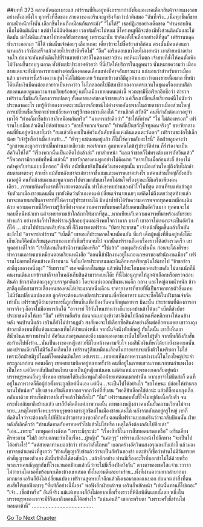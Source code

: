 ##บทที่ 373 ตลาดนัดและเบาะแส
เฟร์รานที่ยืนอยู่หลังภรรยากำลังยิ้มมองเธอเลือกสินค้าจากแผงลอยอย่างตั้งอกตั้งใจ
ทุกครั้งที่ซื้อของ สายตาของเอรินจะดูจริงจังกว่าปกติเสมอ
“อันที่จริง...เนื้อทุกชิ้นก็ขายตามน้ำหนักทั้งนั้น เลือกชิ้นไหนก็เหมือนกันกระมัง”
“ไม่ได้!” เธอปฏิเสธอย่างเด็ดขาด “ท่านชอบกินเนื้อไม่ติดมันนี่นา แต่ถ้าไม่มีมันติดเลย เวลาต้มก็จะไม่หอม ซี่โครงหมูที่ดีจะต้องมีทั้งส่วนติดมันและไม่ติดมัน ต่อให้หั่นแล้วเอาไปทอดก็ยังอร่อยอยู่ เพราะฉะนั้น ข้าต้องตั้งใจเลือกอย่างดีที่สุด”
เฟร์รานหลุดหัวเราะออกมา “ก็ได้ เช่นนั้นเจ้าค่อยๆ เลือกเถอะ เดี๋ยวข้าจะไปซื้อข้าวสาลีก่อน ตรงนั้นมีคนต่อแถวนานแล้ว เจ้าซื้อเสร็จแล้วค่อยไปหาข้าดีหรือไม่”
“อืม” เอรินตอบเขาโดยไม่เงยหน้า
เขาส่ายหน้าอย่างจนใจ ก่อนจะหันหลังเดินไปที่ร้านขายข้าวสาลีในตลาดชาวบ้าน
พอหิมะเริ่มตก เจ้าชายก็สั่งให้คนตั้งเพิงไม้บังลมขึ้นรอบๆ ตลาด ทั้งยังแปะประกาศด้วยว่า ที่นี่เปิดให้บริการในฤดูหนาว
นั่นหมายความว่า เมืองชายแดนจะยังมีอาหารขายอย่างต่อเนื่องตลอดเดือนแห่งปีศาจอันยาวนาน
แน่นอนว่าสำหรับชาวเมืองแล้ว มาตรการนี้สร้างความอุ่นใจได้ไม่น้อยเลย
ร้านขายข้าวสาลีมีลูกค้าเยอะกว่าแผงขายเนื้อมาก ที่หน้าโต๊ะเก็บเงินมีคนต่อแถวยาวเป็นหางว่าว ไม่ไกลออกไปมีสมาชิกกองลาดตระเวนในชุดเครื่องแบบสีดำสองคนคอยดูแลความสงบเรียบร้อยอยู่ แต่ในเมืองชายแดนแห่งนี้ พวกเขามีชื่อเรียกอีกชื่อว่า ตำรวจ
เฟร์รานเริ่มชินกับโครงการแปลกๆ ทั้งหลายแหล่ของเจ้าชายแล้ว แค่เรื่องเปลี่ยนชื่อเรียกแค่นี้ไม่นับว่าประหลาดอะไร เขารู้ดีว่ากองลาดตะเวนมีภาพลักษณ์ไม่ต่างจากอันธพาลในสายตาชาวเมืองส่วนใหญ่ การเปลี่ยนชื่อเรียกจะช่วยเปลี่ยนความรู้สึกของชาวเมืองได้
“ท่านชิลต์ สวัสดี” คนที่กำลังต่อแถวอยู่จำเขาได้ “ท่านก็มาซื้อข้าวสาลีเหมือนกันหรือ”
“มาแทรกข้าดีกว่า”
“ข้าให้ที่ท่าน”
“ไม่ ไม่ต้องหรอก” เฟร์รานโบกมือแล้วเดินไปต่อท้ายแถว “ขอบใจพวกเจ้ามาก”
“ท่านนี่เป็นขวัญใจทุกคนจริงๆ” ชายวัยกลางคนที่ยืนอยู่หน้าเขายิ้มว่า “สมแล้วที่เคยเป็นอัศวินอันดับหนึ่งแห่งดินแดนตะวันตก”
เฟร์รานชะงักไปเล็กน้อย “เจ้ารู้หรือว่าเมื่อก่อนข้า...”
“ฮ่าๆๆ แน่นอนอยู่แล้ว ก็ไม่ใช่ความลับอะไรนี่” อีกฝ่ายลูบคางว่า “ลูกชายและลูกสาวข้าปลื้มท่านมากเชียวล่ะ พอเจ้าเนท ลูกชายคนโตข้ารู้ประวัติท่าน ก็ร่ำร้องจะเป็นอัศวินให้ได้”
“เรื่องพวกนั้นเป็นอดีตไปแล้วล่ะ” เขาส่ายหน้า “และเจ้าชายก็ไม่ทรงต้องการอัศวินแล้ว”
“ก็พวกเรามีกองทัพที่หนึ่งแล้วนี่” ชายวัยกลางคนพูดอย่างไม่คิดมาก “หากเป็นเมื่อก่อนล่ะก็ ข้าคงไม่กล้าคุยกับท่านแบบนี้หรอก”
ก็จริง สมัยที่เขายังเป็นอัศวินของดยุกนั้น ชาวเมืองส่วนใหญ่ถึงกับไม่กล้าสบตาเขาตรงๆ ด้วยซ้ำ แม้ลับหลังเขาจะเอ่ยวาจาชื่นชมและเคารพเขาอย่างไร แต่คนส่วนใหญ่ก็ยังกลัวเขาอยู่ดี คนที่กล้าสบตาและพูดจาตรงไปตรงมากับเขาโดยไม่สนใจเรื่องฐานะก็มีเอรินเพียงคนเดียว...การพบกันครั้งแรกที่โรงละครตอนนั้น ทำให้เขาพบบ้านของหัวใจในที่สุด
ตอนที่รบแพ้แล้วถูกจับตัวมาเมืองชายแดนนั้น เขายังคิดว่าตัวเองคงแค่เปลี่ยนเจ้านายเฉยๆ แต่คิดไม่ถึงเลยว่าสุดท้ายแล้ว เขาจะกลายมาเป็นอาจารย์ที่ให้ความรู้ประชาชนได้ มิหนำซ้ำยังได้รับความเคารพจากทุกคนเหมือนเดิมด้วย
ความเคารพนี้ให้ความรู้สึกที่ต่างจากความเคารพที่เขาเคยได้รับตอนเป็นอัศวินมาก ทุกคนจะไม่หลบลี้หนีหน้าเขา แต่จะพยายามเข้าใกล้เขาให้มากที่สุด...หากเทียบกับความเคารพที่มาพร้อมกับระยะห่างแล้ว อย่างหลังก็ทำให้เฟร์รานรู้สึกอบอุ่นและพึงพอใจกว่ามาก
บางที เขาอาจไม่เหมาะจะเป็นอัศวินก็ได้
…
ผ่านไปประมาณสิบห้านาที ก็ถึงตาของเฟร์ราน
“บัตรประชาชน” เจ้าหน้าที่พูดขึ้นแล้วก็พลันชะงักไป “อาจารย์เฟร์ราน”
“เบ็ตตี้” เขาเองก็ประหลาดใจเหมือนกัน ที่แท้ เด็กผู้หญิงที่ยืนอยู่หลังโต๊ะเก็บเงินก็คือนักเรียนชุดแรกของเขาที่เพิ่งเรียนจบไป จากนั้นเฟร์รานก็เดาเรื่องราวได้อย่างรวดเร็ว เขาพูดอย่างดีใจว่า “เจ้าได้งานในสำนักงานเมืองหรือ”
“ใช่แล้ว” เธอผุดสีหน้าชื่นมื่น ก่อนจะโค้งศีรษะทำความเคารพเขาเหมือนตอนเรียนหนังสือ “ตอนนี้ข้าฝึกงานอยู่ในกองเกษตรของสำนักงานเมือง”
เฟร์รานไม่อยากให้คนข้างหลังรอนาน จึงยื่นบัตรประชาชนและเงินอีกหกเหรียญเงินให้เธอไป “ข้าขอข้าวสาลีถุงกลางหนึ่งถุง”
“รับทราบ!” เธอจดชื่อลงในสมุด แล้วหันไปตะโกนบอกคนข้างหลัง ไม่นานนักก็มีคนงานเดินแบกข้าวสาลีจากในคลังเก็บสินค้ามาวางบนโต๊ะ ที่นี่ไม่อนุญาตให้ลูกค้าเลือกหรือตรวจสอบสินค้า ข้าวสาลีแต่ละถุงถูกบรรจุมาดีแล้ว โดยจะแบ่งออกเป็นขนาดเล็ก กลาง และใหญ่ตามน้ำหนัก ข้าวสาลีถุงเล็กสามารถเลี้ยงคนสองคนได้ประมาณหนึ่งเดือน ราคาอาหารที่ขายที่นี่เป็นราคาตายตัวซึ่งแทบไม่มีวันเปลี่ยนแปลงเลย ลูกค้าจะต้องแสดงบัตรประชาชนเพื่อซื้ออาหาร และจะซื้อได้ในปริมาณจำกัดเท่านั้น เฟร์รานรู้ดีว่ามาตรการนี้ถูกเขียนขึ้นเพื่อป้องกันคนกักตุนอาหาร มิฉะนั้น ประชาชนที่ต้องการอาหารจริงๆ ก็อาจไม่มีอาหารกินได้
“อาจารย์ ไว้วันไหนท่านว่างก็แวะมาบ้านข้าได้นะ” เบ็ตตี้ส่งบัตรประชาชนคืนให้เขา
“อืม” เฟร์รานยิ้มรับ ก่อนจะแบกถุงข้าวสาลีเดินไปอีกด้านเพื่อหลีกทางให้คนข้างหลัง จนป่านนี้แล้ว เอรินก็ยังไม่ปรากฏตัว สงสัยคงจะไปเลือกซื้อสินค้าอย่างอื่นต่ออีกตามเคย เขาวางถุงข้าวสาลีลงบนที่ที่แห้งและมองเห็นได้ง่ายแห่งหนึ่ง จากนั้นจึงนั่งพักสักครู่
ทันใดนั้น เขาก็เห็นเงาสีน้ำเงินฉายวาบผ่านไป
อัศวินแสงอรุณตกตะลึง เผลอมองตามเงานั้นไปโดยไม่รู้ตัว จากนั้นก็ถึงกับสั่นสะท้านไปทั้งร่าง...นั่นเป็นเงาของหญิงสาวที่มีใบหน้างดงามจับใจ ผมสีน้ำเงินที่หาได้ยากยิ่งของเธอนั้น มองปราดเดียวก็ไม่มีวันลืมเลือนได้ เฟร์รานรู้สึกเหมือนเลือดในกายแทบจะแข็งตัวในพริบตา ไม่ใช่เพราะอีกฝ่ายมีรูปโฉมที่โดดเด่นเกินใคร แต่เพราะ...เขาเคยเห็นภาพความสง่างามนี้ในโถงใหญ่ประจำตระกูลมาก่อน
ตอนเด็กๆ เขาเคยถามบิดาอยู่หลายครั้งว่า คนที่อยู่ในภาพแขวนภาพแรกบนกำแพงโถงเป็นใคร แต่บิดากลับปิดปากเงียบ เธอเป็นผู้หญิงแน่นอน แต่ตำแหน่งภาพของเธอกลับอยู่หน้าบรรพบุรุษคนอื่นๆ ทั้งหมด เขาเคยได้ยินบิดาพูดถึงอีกฝ่ายแค่ตอนเมาเท่านั้น
หากเขาจำไม่ผิดล่ะก็ คนที่อยู่ในภาพวาดก็คือผู้ก่อตั้งตระกูลชิลต์นั่นเอง
แต่นั่น...จะเป็นไปได้อย่างไร
“ขอโทษนะ ปล่อยให้ท่านรอนานไปหน่อย” เสียงของเอรินดึงเขาออกจากภวังค์ที่สับสน “พอดีข้าเลือกไข่ต่อน่ะ แล้วก็ซื้อเนยถุงเล็กกลับมาด้วย ท่านซื้อข้าวสาลีเสร็จแล้วใช่หรือไม่”
“อืม” เฟร์รานตอบทั้งที่ใจไม่อยู่กับเนื้อกับตัว
จนกระทั่งกลับมาถึงบ้านแล้ว เขาก็ยังคิดถึงแต่ภาพวาดนั้น ภาพของหญิงสาวคนนั้นยังคงวนเวียนไม่จางหาย...เหตุใดเขาจึงพบบรรพบุรุษของตระกูลชิลต์ในเมืองชายแดนได้
หลังจากลังเลอยู่ครู่ใหญ่ เขาก็ตัดสินใจว่าจะต้องกลับไปที่ป้อมปราการลองซองอีกครั้ง
ตอนที่เฟร์รานบอกเอรินว่าจะกลับป้อมนั้น ฝ่ายหลังก็เลิกคิ้วว่า “ท่านตัดขาดกับครอบครัวไปแล้วไม่ใช่หรือ เหตุใดจึงต้องกลับไปอีกเล่า”
“เอ่อ...เพราะ” เขาพูดอย่างลังเล “เพราะมีธุระน่ะ”
“เรื่องสิทธิ์ในการสืบทอดมรดกหรือ” เอรินเอียงศีรษะถาม “ไม่สิ อย่าบอกนะว่าเป็นเรื่อง...ผู้หญิง”
“แค่กๆๆ” เฟร์รานเบือนหน้าไปอีกทาง “จะเป็นไปได้อย่างไร!”
“แต่สายตาท่านบอกข้าว่า ท่านกำลังโกหก” เธอกดร่างอัศวินแสงอรุณลงกับเก้าอี้ แล้วมองเขาจากตำแหน่งที่สูงกว่า “ท่านสัญญากับข้าแล้วว่าจะเป็นอัศวินของข้า และข้าก็เชื่อว่าท่านไม่มีวันทรยศคำสัญญาของตัวเอง ดังนั้นข้าถึงได้สงสัยนัก...แล้วอีกอย่าง ท่านมีเรื่องอะไรที่บอกข้าไม่ได้ด้วยหรือ พวกเราเคยสัญญากันที่โรงนานอกป้อมแล้วนี่ว่าจะไม่มีเรื่องปิดบังกัน”
ดวงตาของเธอใสแจ๋วแวววาว ไม่ว่ายามใดเธอก็พร้อมจะเคียงข้างเขาเสมอ ทั้งในยามดีและยามร้าย...ทั้งที่ผ่านความยากลำบากมามากมาย เอรินก็ยังไม่เปลี่ยนแปลง
เฟร์รานสูดหายใจลึกแล้วดึงเธอมากอดแนบอก ก่อนจะเล่าสิ่งที่ตนสงสัยให้เธอฟังเบาๆ
“ที่แท้ก็อย่างนี้นี่เอง” พอฟังอีกฝ่ายเล่าจบ เอรินก็พยักหน้า “เช่นนั้นท่านก็ไปเถอะ”
“เจ้า...เชื่อข้าหรือ” อันที่จริง แม้แต่เขาเองก็ยังไม่อยากเชื่อเรื่องราวที่พิลึกพิลั่นแบบนี้เลย หนึ่งในบรรพบุรุษของเขาจะมีชีวิตมาถึงตอนนี้ได้อย่างไร
“แน่นอนสิ” เธอกะพริบตา “เพราะครั้งนี้ท่านไม่หลบตาข้านี่”
………………………………….




[Go To Next Chapter]( ./286.md)